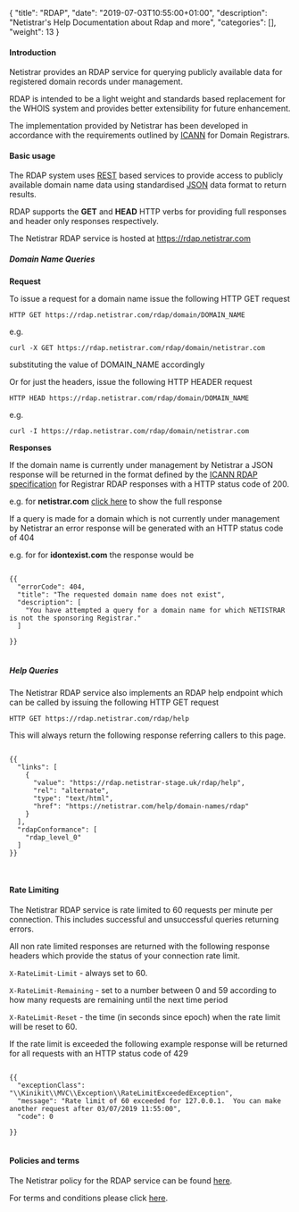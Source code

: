 {
"title": "RDAP",
"date": "2019-07-03T10:55:00+01:00",
"description": 
"Netistrar's Help Documentation about Rdap and more",
"categories": [],
"weight": 13
}

#### Introduction

Netistrar provides an RDAP service for querying publicly available data for registered domain records under management. 

RDAP is intended to be a light weight and standards based replacement for the WHOIS system and provides better extensibility 
for future enhancement.  

The implementation provided by Netistrar has been developed in accordance with the requirements outlined 
by [ICANN](https://www.icann.org/rdap) for Domain Registrars.

  
#### Basic usage

The RDAP system uses [REST](https://standards.rest/) based services to provide access to publicly available domain name data using standardised [JSON](https://tools.ietf.org/html/rfc7158/) data 
format to return results.  

RDAP supports the **GET** and **HEAD** HTTP verbs for providing full responses and header only responses respectively.


The Netistrar RDAP service is hosted at https://rdap.netistrar.com

##### Domain Name Queries

**Request**

To issue a request for a domain name issue the following HTTP GET request

`HTTP GET https://rdap.netistrar.com/rdap/domain/DOMAIN_NAME`

e.g. 

`curl -X GET https://rdap.netistrar.com/rdap/domain/netistrar.com`

substituting the value of DOMAIN_NAME accordingly

Or for just the headers, issue the following HTTP HEADER request

`HTTP HEAD https://rdap.netistrar.com/rdap/domain/DOMAIN_NAME`

e.g. 

`curl -I https://rdap.netistrar.com/rdap/domain/netistrar.com`

**Responses**

If the domain name is currently under management by Netistrar a JSON response will be returned in the format defined by the 
[ICANN RDAP specification]((https://www.icann.org/rdap)) for Registrar RDAP responses with a HTTP status code of 200.

e.g. for **netistrar.com** <a href="javascript:kinibindView.models.expandResponse = true;">click here</a> to show the full response

<div style="display:none;" kb-show="expandResponse">
<pre>
<code>

{{
  "objectClassName": "domain",
  "handle": "1800011560_DOMAIN_COM-VRSN",
  "ldhName": "NETISTRAR.COM",
  "nameservers": [
    {
      "objectClassName": "nameserver",
      "ldhName": "abby.ns.cloudflare.com",
      "events": [
        {
          "eventAction": "registration",
          "eventDate": "2013-05-09T06:02:05+01:00"
        }},
        {{
          "eventAction": "last changed",
          "eventDate": "2018-09-14T10:30:22+01:00"
        }},
        {{
          "eventAction": "last update of RDAP database",
          "eventDate": "2019-07-03T12:19:34+01:00"
        }}
      ]
    },
    {
      "objectClassName": "nameserver",
      "ldhName": "henry.ns.cloudflare.com",
      "events": [
        {
          "eventAction": "registration",
          "eventDate": "2013-05-09T06:02:05+01:00"
        }},
        {{
          "eventAction": "last changed",
          "eventDate": "2018-09-14T10:30:22+01:00"
        }},
        {{
          "eventAction": "last update of RDAP database",
          "eventDate": "2019-07-03T12:19:34+01:00"
        }}
      ]
    }
  ],
  "entities": [
    {{
      "objectClassName": "entity",
      "handle": "NETCON1575",
      "vcardArray": [
        "vcard",
        [
          [
            "version",
            {}},
            "text",
            "4.0"
          ],
          [
            "fn",
            {{}},
            "text",
            "Netistrar LTD "
          ],
          [
            "org",
            {
              "type": "work"
            },
            "text",
            "Netistrar Ltd"
          ],
          [
            "adr",
            {{}},
            "text",
            [
              "Repton House",
              "Bretby Business Park",
              "Burton-on-Trent",
              "Derbyshire",
              "DE15 0YZ",
              "GB"
            ]
          ],
          [
            "email",
            {{}},
            "text",
            "info@netistrar.com"
          ]
        ]
      ],
      "roles": [
        "registrant"
      ],
      "status": [],
      "remarks": [],
      "events": [
        {{
          "eventAction": "registration",
          "eventDate": "2013-05-09T06:02:05+01:00"
        }},
        {{
          "eventAction": "last changed",
          "eventDate": "2018-09-14T10:30:22+01:00"
        }},
        {{
          "eventAction": "last update of RDAP database",
          "eventDate": "2019-07-03T12:19:34+01:00"
        }}
      ]
    },
    {{
      "objectClassName": "entity",
      "handle": "NETCON1576",
      "vcardArray": [
        "vcard",
        [
          [
            "version",
            {},
            "text",
            "4.0"
          ],
          [
            "fn",
            {},
            "text",
            "Netistrar LTD"
          ],
          [
            "org",
            {
              "type": "work"
            },
            "text",
            "Netistrar Ltd"
          ],
          [
            "email",
            {},
            "text",
            "info@netistrar.com"
          ]
        ]
      ],
      "roles": [
        "administrative"
      ],
      "status": [],
      "remarks": [],
      "events": [
        {{
          "eventAction": "registration",
          "eventDate": "2013-05-09T06:02:05+01:00"
        }},
        {{
          "eventAction": "last changed",
          "eventDate": "2018-09-14T10:30:22+01:00"
        }},
        {{
          "eventAction": "last update of RDAP database",
          "eventDate": "2019-07-03T12:19:34+01:00"
        }}
      ]
    },
    {
      "objectClassName": "entity",
      "handle": "NETCON11008",
      "vcardArray": [
        "vcard",
        [
          [
            "version",
            {},
            "text",
            "4.0"
          ],
          [
            "fn",
            {},
            "text",
            "Netistrar LTD "
          ],
          [
            "org",
            {
              "type": "work"
            },
            "text",
            "Netistrar Ltd"
          ],
          [
            "email",
            {},
            "text",
            "info@netistrar.com"
          ]
        ]
      ],
      "roles": [
        "billing"
      ],
      "status": [],
      "remarks": [],
      "events": [
        {{
          "eventAction": "registration",
          "eventDate": "2013-05-09T06:02:05+01:00"
        }},
        {{
          "eventAction": "last changed",
          "eventDate": "2018-09-14T10:30:22+01:00"
        }},
        {{
          "eventAction": "last update of RDAP database",
          "eventDate": "2019-07-03T12:19:34+01:00"
        }}
      ]
    },
    {
      "objectClassName": "entity",
      "handle": "NETCON11012",
      "vcardArray": [
        "vcard",
        [
          [
            "version",
            {},
            "text",
            "4.0"
          ],
          [
            "fn",
            {},
            "text",
            "Netistrar LTD "
          ],
          [
            "org",
            {
              "type": "work"
            },
            "text",
            "Netistrar Ltd"
          ],
          [
            "email",
            {},
            "text",
            "info@netistrar.com"
          ]
        ]
      ],
      "roles": [
        "technical"
      ],
      "status": [],
      "remarks": [],
      "events": [
        {{
          "eventAction": "registration",
          "eventDate": "2013-05-09T06:02:05+01:00"
        }},
        {{
          "eventAction": "last changed",
          "eventDate": "2018-09-14T10:30:22+01:00"
        }},
        {{
          "eventAction": "last update of RDAP database",
          "eventDate": "2019-07-03T12:19:34+01:00"
        }}
      ]
    },
    {
      "objectClassName": "entity",
      "handle": "1755",
      "publicIds": [
        {
          "type": "IANA Registrar ID",
          "identifier": "1755"
        }
      ],
      "vcardArray": [
        "vcard",
        [
          [
            "version",
            {},
            "text",
            "4.0"
          ],
          [
            "fn",
            {},
            "text",
            "NETISTRAR"
          ]
        ]
      ],
      "entities": [
        {
          "objectClassName": "entity",
          "vcardArray": [
            [
              "version",
              {},
              "text",
              "4.0"
            ],
            [
              "tel",
              {
                "type": [
                  "voice"
                ]
              },
              "uri",
              "tel:+44.3302233927"
            ],
            [
              "email",
              {},
              "text",
              "abuse@netistrar.com"
            ]
          ],
          "roles": [
            "abuse"
          ]
        }
      ],
      "roles": [
        "registrar"
      ]
    }
  ],
  "secureDNS": {
    "delegationSigned": false
  },
  "status": [
    "active",
    "transfer prohibited",
    "delete prohibited"
  ],
  "notices": [
    {
      "title": "Terms of Use",
      "description": [
        "Terms of use for the RDAP service"
      ],
      "links": [
        {
          "value": "https:\/\/rdap.netistrar-stage.uk\/rdap\/domain\/NETISTRAR.COM",
          "rel": "alternate",
          "type": "text\/html",
          "href": "https:\/\/netistrar.com\/terms\/domain-name-terms\/rdap-terms\/"
        }
      ]
    }
  ],
  "remarks": [
    {{
      "description": [
        "This response conforms to the RDAP Operational Profile for gTLD Registries and Registrars version 1.0"
      ]
    }},
    {
      "title": "EPP Status Codes",
      "description": "For more information on domain status codes, please visit https:\/\/icann.org\/epp",
      "links": [
        {
          "value": "https:\/\/rdap.netistrar-stage.uk\/rdap\/domain\/NETISTRAR.COM",
          "rel": "altenate",
          "type": "text\/html",
          "href": "https:\/\/icann.org\/epp"
        }
      ]
    },
    {
      "title": "Whois Inaccuracy Complaint Form",
      "description": "URL of the ICANN Whois Inaccuracy Complaint Form: https:\/\/www.icann.org\/wicf",
      "links": [
        {
          "value": "https:\/\/rdap.netistrar-stage.uk\/rdap\/domain\/NETISTRAR.COM",
          "rel": "altenate",
          "type": "text\/html",
          "href": "https:\/\/icann.org\/wicf"
        }
      ]
    }
  ],
  "events": [
    {{
      "eventAction": "registration",
      "eventDate": "2013-05-09T06:02:05+01:00"
    }},
    {{
      "eventAction": "expiration",
      "eventDate": "2022-05-09T06:02:05+01:00"
    }},
    {{
      "eventAction": "last changed",
      "eventDate": "2018-09-14T10:30:22+01:00"
    }},
    {{
      "eventAction": "last update of RDAP database",
      "eventDate": "2019-07-03T12:19:34+01:00"
    }}
  ],
  "rdapConformance": [
    "rdap_level_0"
  ]
}
</code>
</pre>
</div>

If a query is made for a domain which is not currently under management by Netistrar an error response will be
generated with an HTTP status code of 404

e.g. for for **idontexist.com** the response would be 

<pre>
<code>
{{
  "errorCode": 404,
  "title": "The requested domain name does not exist",
  "description": [
    "You have attempted a query for a domain name for which NETISTRAR is not the sponsoring Registrar."
  ]
  
}}
</code>
</pre>

##### Help Queries

The Netistrar RDAP service also implements an RDAP help endpoint which can be called by issuing the following HTTP GET request

`HTTP GET https://rdap.netistrar.com/rdap/help`

This will always return the following response referring callers to this page.

<pre>
<code>
{{
  "links": [
    {
      "value": "https://rdap.netistrar-stage.uk/rdap/help",
      "rel": "alternate",
      "type": "text/html",
      "href": "https://netistrar.com/help/domain-names/rdap"
    }
  ],
  "rdapConformance": [
    "rdap_level_0"
  ]
}}

</code>
</pre>


#### Rate Limiting

The Netistrar RDAP service is rate limited to 60 requests per minute per connection.  This includes successful
and unsuccessful queries returning errors.   

All non rate limited responses are returned with the following response headers which provide the status of your connection rate limit.
 
 `X-RateLimit-Limit` - always set to 60.
 
 `X-RateLimit-Remaining` - set to a number between 0 and 59 according to how many requests are remaining until the next time period
 
 `X-RateLimit-Reset` - the time (in seconds since epoch) when the rate limit will be reset to 60.
 

If the rate limit is exceeded the following example response will be returned for all requests with an HTTP status code of 429

<pre>
<code>
{{
  "exceptionClass": "\\Kinikit\\MVC\\Exception\\RateLimitExceededException",
  "message": "Rate limit of 60 exceeded for 127.0.0.1.  You can make another request after 03/07/2019 11:55:00",
  "code": 0

}}
</code>
</pre>



#### Policies and terms

The Netistrar policy for the RDAP service can be found [here](/terms/policies/privacy/).

For terms and conditions please click [here](/terms/domain-name-terms/rdap-terms/).
